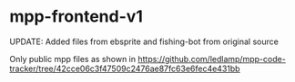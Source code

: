 # mpp-frontend-v1

UPDATE: Added files from ebsprite and fishing-bot from original source

Only public mpp files as shown in https://github.com/ledlamp/mpp-code-tracker/tree/42cce06c3f47509c2476ae87fc63e6fec4e431bb

